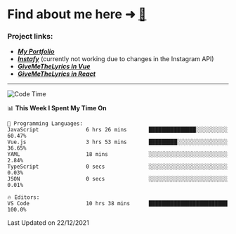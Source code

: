 # Find about me here ➜ [🧑](https://pauabella.dev)

### Project links:
- ***[My Portfolio](https://pauabella.dev)***
- ***[Instafy](https://instafy.me)*** (currently not working due to changes in the Instagram API)
- ***[GiveMeTheLyrics in Vue](https://lyrics.pauabella.dev)***
- ***[GiveMeTheLyrics in React](https://pauabella.dev/GiveMeTheLyrics)***

---
<!--START_SECTION:waka-->
![Code Time](http://img.shields.io/badge/Code%20Time-734%20hrs%2013%20mins-blue)

📊 **This Week I Spent My Time On** 

```text
💬 Programming Languages: 
JavaScript               6 hrs 26 mins       ███████████████░░░░░░░░░░   60.47% 
Vue.js                   3 hrs 53 mins       █████████░░░░░░░░░░░░░░░░   36.65% 
YAML                     18 mins             ░░░░░░░░░░░░░░░░░░░░░░░░░   2.84% 
TypeScript               0 secs              ░░░░░░░░░░░░░░░░░░░░░░░░░   0.03% 
JSON                     0 secs              ░░░░░░░░░░░░░░░░░░░░░░░░░   0.01%

🔥 Editors: 
VS Code                  10 hrs 38 mins      █████████████████████████   100.0%

```


 Last Updated on 22/12/2021
<!--END_SECTION:waka-->
